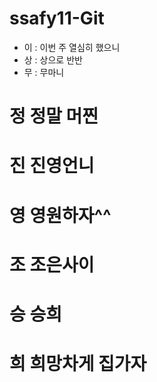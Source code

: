 # ssafy11-Git

- 이 : 이번 주 열심히 했으니
- 상 : 상으로 반반
- 무 : 무마니

# 정    정말 머찐

# 진    진영언니

# 영    영원하자^^

# 조    조은사이

# 승    승희

# 희    희망차게 집가자

